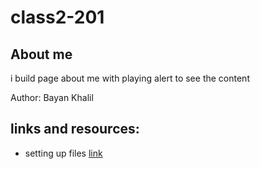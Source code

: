 # class2-201
## About me

i build page about me with playing alert to see the content

Author: Bayan Khalil

## links and resources:
- setting up files 
[link](https://codefellows.github.io/code-201-guide/curriculum/class-02/project_setup)



